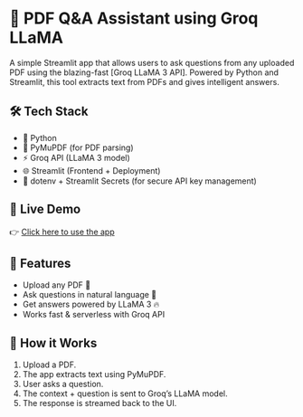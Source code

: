 # 📄 PDF Q&A Assistant using Groq LLaMA 

A simple Streamlit app that allows users to ask questions from any uploaded PDF using the blazing-fast [Groq LLaMA 3 API]. Powered by Python and Streamlit, this tool extracts text from PDFs and gives intelligent answers.

## 🛠️ Tech Stack
- 🐍 Python
- 📄 PyMuPDF (for PDF parsing)
- ⚡ Groq API (LLaMA 3 model)
- 🌐 Streamlit (Frontend + Deployment)
- 🔐 dotenv + Streamlit Secrets (for secure API key management)

## 🚀 Live Demo
👉 [Click here to use the app](https://pdf-qna-gv4xbn22ecj4reofyosqsf.streamlit.app/)

## 📂 Features
- Upload any PDF 📄
- Ask questions in natural language 🤖
- Get answers powered by LLaMA 3 🔥
- Works fast & serverless with Groq API

## 🧠 How it Works
1. Upload a PDF.
2. The app extracts text using PyMuPDF.
3. User asks a question.
4. The context + question is sent to Groq’s LLaMA model.
5. The response is streamed back to the UI.
